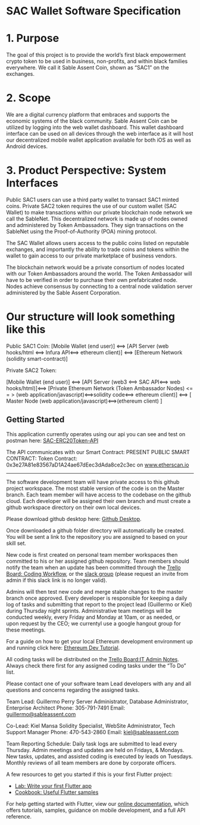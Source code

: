 # SAC Wallet Software Specification

# 1. Purpose

The goal of this project is to provide the world’s first black empowerment crypto token to be used in business, non-profits, and within black families everywhere. We call it Sable Assent Coin, shown as “SAC1” on the exchanges.

# 2. Scope 

We are a digital currency platform that embraces and supports the economic systems of the black community. Sable Assent Coin can be utilized by logging into the web wallet dashboard. This wallet dashboard interface can be used on all devices through the web interface as it will host our decentralized mobile wallet application available for both iOS as well as Android devices.

# 3. Product Perspective: System Interfaces

Public SAC1 users can use a third party wallet to transact SAC1 minted coins. Private SAC2 token requires the use of our custom wallet (SAC Wallet) to make transactions within our private blockchain node network we call the SableNet. This decentralized network is made up of nodes owned and administered by Token Ambassadors. They sign transactions on the SableNet using the Proof-of-Authority (POA) mining protocol.

The SAC Wallet allows users access to the public coins listed on reputable exchanges, and importantly the ability to trade coins and tokens within the wallet to gain access to our private marketplace of business vendors.

The blockchain network would be a private consortium of nodes located with our Token Ambassadors around the world. The Token Ambassador will have to be verified in order to purchase their own prefabricated node. Nodes achieve consensus by connecting to a central node validation server administered by the Sable Assent Corporation. 

# Our structure will look something like this

Public SAC1 Coin:
[Mobile Wallet (end user)] <==> [API Server (web hooks/html <==> Infura API<==> ethereum client)] <==> [Ethereum Network (solidity smart-contract)]

Private SAC2 Token:

[Mobile Wallet (end user)] <==> [API Server (web3 <==> SAC API<==> web hooks/html)]<==> [Private Ethereum Network (Token Ambassador Nodes) <= = > (web application/javascript)<==>solidity code<==> ethereum client)] <==> [ Master Node (web application/javascript)<==>(ethereum client) ]



## Getting Started

This application currently operates using our api you can see and test on postman here: [SAC-ERC20Token-API](https://documenter.getpostman.com/view/4404312/SW14Uwww?version=latest)

The API communicates with our Smart Contract:
PRESENT PUBLIC SMART CONTRACT:
Token Contract: 0x3e27A81e83567aD1A24ae67dEec3dAda8ce2c3ec on www.etherscan.io

-------------------------------------------------------------------------
The software development team will have private access to this github project workspace. The most stable version of the code is on the Master branch. Each team member will have access to the codebase on the github cloud. Each developer will be assigned their own branch and must create a github workspace directory on their own local devices.

Please download github desktop here: [Github Desktop](https://desktop.github.com/). 

Once downloaded a github folder directory will automatically be created. You will be sent a link to the repository you are assigned to based on your skill set.

New code is first created on personal team member workspaces then committed to his or her assigned github repository. Team members should notify the team when an update has been committed through the [Trello Board: Coding Workflow](https://trello.com/b/AQStNHQh/coding-workflow), or the [slack group](https://join.slack.com/t/sableassentco-utk2422/shared_invite/zt-d6ih1e9g-czWC8T7C76Rj8ykMzffyEw) (please request an invite from admin if this slack link is no longer valid). 

Admins will then test new code and merge stable changes to the master branch once approved. Every developer is responsible for keeping a daily log of tasks and submitting that report to the project lead (Guillermo or Kiel) during Thursday night sprints. Administrative team meetings will be conducted weekly, every Friday and Monday at 10am, or as needed, or upon request by the CEO; we currentyl use a google hangout group for these meetings. 

For a guide on how to get your local Ethereum development environment up and running click here: [Ethereum Dev Tutorial](https://drive.google.com/open?id=12XUnUY4FmL74sxisb02egOv7_VSovxpGCVXhXZ4QJ_A).

All coding tasks will be distributed on the [Trello Board:IT Admin Notes](https://trello.com/b/YK0grp6n/it-admin-notes). Always check there first for any assigned coding tasks under the “To Do” list.

Please contact one of your software team Lead developers with any and all questions and concerns regarding the assigned tasks. 


Team Lead: Guillermo Perry
Server Administrator, Database Administrator, Enterprise Architect
Phone: 305-791-7491
Email: guillermo@sableassent.com

Co-Lead: Kiel Mansa
Solidity Specialist, WebSite Administrator, Tech Support Manager
Phone: 470-543-2860
Email: kiel@sableassent.com

Team Reporting Schedule:
Daily task logs are submitted to lead every Thursday.
Admin meetings and updates are held on Fridays, & Mondays.
New tasks, updates, and assisted coding is executed by leads on Tuesdays.
Monthly reviews of all team members are done by corporate officers.


A few resources to get you started if this is your first Flutter project:

- [Lab: Write your first Flutter app](https://flutter.dev/docs/get-started/codelab)
- [Cookbook: Useful Flutter samples](https://flutter.dev/docs/cookbook)

For help getting started with Flutter, view our
[online documentation](https://flutter.dev/docs), which offers tutorials,
samples, guidance on mobile development, and a full API reference.
